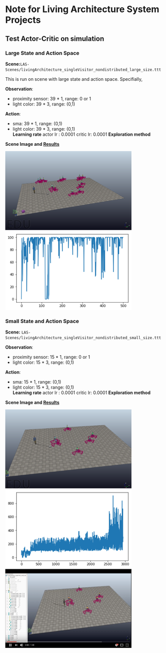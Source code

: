 # Note for Living Architecture System Projects

## Test Actor-Critic on simulation

### Large State and Action Space
**Scene:**`LAS-Scenes/livingArchitecture_singleVisitor_nondistributed_large_size.ttt`

This is run on scene with large state and action space. Specifially,

**Observation**: 
*  proximity sensor: 39 * 1, range: 0 or 1
* light color: 39 * 3, range: (0,1)

**Action**: 
* sma: 39 * 1, range: (0,1)
* light color: 39 * 3, range: (0,1)</br>
**Learning rate**
actor lr : 0.0001
critic lr: 0.0001
**Exploration method**

**Scene Image and [Results](https://github.com/UWaterloo-ASL/LAS_Gym/blob/master/notebook/notebook_LASAgent_Actor_Critic.ipynb)** 

<img src="https://github.com/UWaterloo-ASL/LAS_Gym/blob/master/notebook/images/large_LAS.png" alt="Scene Image" width="400" height="250"> <img src="https://github.com/UWaterloo-ASL/LAS_Gym/blob/master/notebook/images/large_LAS_results.png" alt="Results" width="400" height="250">


### Small State and Action Space
**Scene:** `LAS-Scenes/livingArchitecture_singleVisitor_nondistributed_small_size.ttt`

**Observation**: 
*  proximity sensor: 15 * 1, range: 0 or 1
* light color: 15 * 3, range: (0,1)

**Action**: 
* sma: 15 * 1, range: (0,1)
* light color: 15 * 3, range: (0,1)</br>
**Learning rate**
actor lr : 0.0001
critic lr: 0.0001
**Exploration method**

**Scene Image and [Results](https://github.com/UWaterloo-ASL/LAS_Gym/blob/master/notebook/notebook_LASAgent_Actor_Critic_SamllSize_System.ipynb)**

<img src="https://github.com/UWaterloo-ASL/LAS_Gym/blob/master/notebook/images/small_LAS.png" alt="Scene Image" width="400" height="250"> <img src="https://github.com/UWaterloo-ASL/LAS_Gym/blob/master/notebook/images/small_LAS_results_3000episodes.png" alt="Results" width="400" height="250"> 
[<img src="https://github.com/UWaterloo-ASL/LAS_Gym/blob/master/notebook/images/small_LAS_results_3000episodes_video_image.png" alt="Results" width="400" height="250">](https://youtu.be/NEdSqGTIL5U)

